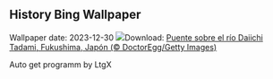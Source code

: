 ## History Bing Wallpaper
Wallpaper date: 2023-12-30
![](https://www.bing.com/th?id=OHR.TadamiWinter_ES-ES7930493260_UHD.jpg&w=1000)Download: [Puente sobre el río Daiichi Tadami, Fukushima, Japón (© DoctorEgg/Getty Images)](https://www.bing.com/th?id=OHR.TadamiWinter_ES-ES7930493260_UHD.jpg)

Auto get programm by LtgX
